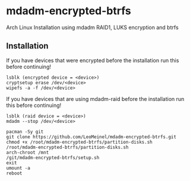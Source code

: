 # mdadm-encrypted-btrfs
Arch Linux Installation using mdadm RAID1, LUKS encryption and btrfs

## Installation

If you have devices that were encrypted before the installation run this before continuing!
```
lsblk (encrypted device = <device>)
cryptsetup erase /dev/<device>
wipefs -a -f /dev/<device>
```

If you have devices that are using mdadm-raid before the installation run this before continuing!
```
lsblk (raid device = <device>)
mdadm --stop /dev/<device>
```

```
pacman -Sy git
git clone https://github.com/LeoMeinel/mdadm-encrypted-btrfs.git
chmod +x /root/mdadm-encrypted-btrfs/partition-disks.sh
/root/mdadm-encrypted-btrfs/partition-disks.sh
arch-chroot /mnt
/git/mdadm-encrypted-btrfs/setup.sh
exit
umount -a
reboot
```
